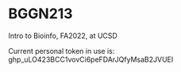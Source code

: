 # BGGN213

Intro to Bioinfo, FA2022, at UCSD

Current personal token in use is: 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